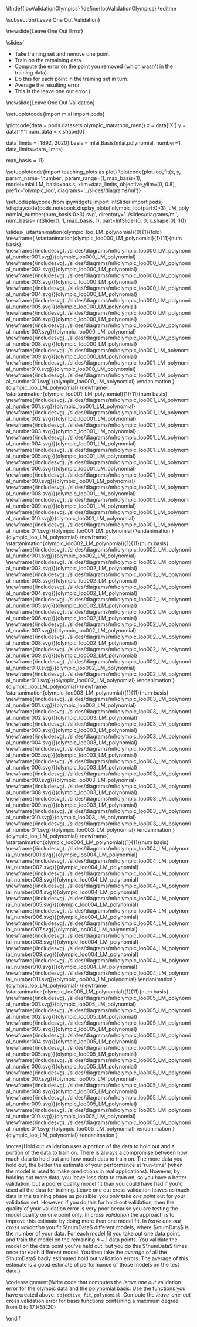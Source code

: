 \ifndef{looValidationOlympics}
\define{looValidationOlympics}
\editme

\subsection{Leave One Out Validation}

\newslide{Leave One Out Error}

\slides{
* Take training set and remove one point.
* Train on the remaining data.
* Compute the error on the point you removed (which wasn't in the training data).
* Do this for each point in the training set in turn.
* Average the resulting error. 
* This is the leave one out error.}

\newslide{Leave One Out Validation}

\setupplotcode{import mlai
import pods}

\plotcode{data = pods.datasets.olympic_marathon_men()
x = data['X']
y = data['Y']
num_data = x.shape[0]

data_limits = [1892, 2020]
basis = mlai.Basis(mlai.polynomial, number=1, data_limits=data_limits)

max_basis = 11}

\setupplotcode{import teaching_plots as plot}
\plotcode{plot.loo_fit(x, y, param_name='number', param_range=(1, max_basis+1),  
             model=mlai.LM, basis=basis, 
             xlim=data_limits, objective_ylim=[0, 0.8], prefix='olympic_loo',
			 diagrams='../slides/diagrams/ml')}

\setupdisplaycode{from ipywidgets import IntSlider
import pods}
\displaycode{pods.notebook.display_plots('olympic_loo{part:0>3}_LM_polynomial_number{num_basis:0>3}.svg', 
                            directory='../slides/diagrams/ml', 
							num_basis=IntSlider(1, 1, max_basis, 1), 
							part=IntSlider(0, 0, x.shape[0], 1))}


\slides{
\startanimation{olympic_loo_LM_polynomial}{0}{1}{fold}
\newframe{
  \startanimation{olympic_loo000_LM_polynomial}{1}{11}{num basis}
  \newframe{\includesvg{../slides/diagrams/ml/olympic_loo000_LM_polynomial_number001.svg}}{olympic_loo000_LM_polynomial}
  \newframe{\includesvg{../slides/diagrams/ml/olympic_loo000_LM_polynomial_number002.svg}}{olympic_loo000_LM_polynomial}
  \newframe{\includesvg{../slides/diagrams/ml/olympic_loo000_LM_polynomial_number003.svg}}{olympic_loo000_LM_polynomial}
  \newframe{\includesvg{../slides/diagrams/ml/olympic_loo000_LM_polynomial_number004.svg}}{olympic_loo000_LM_polynomial}
  \newframe{\includesvg{../slides/diagrams/ml/olympic_loo000_LM_polynomial_number005.svg}}{olympic_loo000_LM_polynomial}
  \newframe{\includesvg{../slides/diagrams/ml/olympic_loo000_LM_polynomial_number006.svg}}{olympic_loo000_LM_polynomial}
  \newframe{\includesvg{../slides/diagrams/ml/olympic_loo000_LM_polynomial_number007.svg}}{olympic_loo000_LM_polynomial}
  \newframe{\includesvg{../slides/diagrams/ml/olympic_loo000_LM_polynomial_number008.svg}}{olympic_loo000_LM_polynomial}
  \newframe{\includesvg{../slides/diagrams/ml/olympic_loo001_LM_polynomial_number009.svg}}{olympic_loo000_LM_polynomial}
  \newframe{\includesvg{../slides/diagrams/ml/olympic_loo001_LM_polynomial_number010.svg}}{olympic_loo000_LM_polynomial}
  \newframe{\includesvg{../slides/diagrams/ml/olympic_loo001_LM_polynomial_number011.svg}}{olympic_loo000_LM_polynomial}
  \endanimation
}{olympic_loo_LM_polynomial}
\newframe{
  \startanimation{olympic_loo001_LM_polynomial}{1}{11}{num basis}
  \newframe{\includesvg{../slides/diagrams/ml/olympic_loo001_LM_polynomial_number001.svg}}{olympic_loo001_LM_polynomial}
  \newframe{\includesvg{../slides/diagrams/ml/olympic_loo001_LM_polynomial_number002.svg}}{olympic_loo001_LM_polynomial}
  \newframe{\includesvg{../slides/diagrams/ml/olympic_loo001_LM_polynomial_number003.svg}}{olympic_loo001_LM_polynomial}
  \newframe{\includesvg{../slides/diagrams/ml/olympic_loo001_LM_polynomial_number004.svg}}{olympic_loo001_LM_polynomial}
  \newframe{\includesvg{../slides/diagrams/ml/olympic_loo001_LM_polynomial_number005.svg}}{olympic_loo001_LM_polynomial}
  \newframe{\includesvg{../slides/diagrams/ml/olympic_loo001_LM_polynomial_number006.svg}}{olympic_loo001_LM_polynomial}
  \newframe{\includesvg{../slides/diagrams/ml/olympic_loo001_LM_polynomial_number007.svg}}{olympic_loo001_LM_polynomial}
  \newframe{\includesvg{../slides/diagrams/ml/olympic_loo001_LM_polynomial_number008.svg}}{olympic_loo001_LM_polynomial}
  \newframe{\includesvg{../slides/diagrams/ml/olympic_loo001_LM_polynomial_number009.svg}}{olympic_loo001_LM_polynomial}
  \newframe{\includesvg{../slides/diagrams/ml/olympic_loo001_LM_polynomial_number010.svg}}{olympic_loo001_LM_polynomial}
  \newframe{\includesvg{../slides/diagrams/ml/olympic_loo001_LM_polynomial_number011.svg}}{olympic_loo001_LM_polynomial}
  \endanimation
}{olympic_loo_LM_polynomial}
\newframe{
  \startanimation{olympic_loo002_LM_polynomial}{1}{11}{num basis}
  \newframe{\includesvg{../slides/diagrams/ml/olympic_loo002_LM_polynomial_number001.svg}}{olympic_loo002_LM_polynomial}
  \newframe{\includesvg{../slides/diagrams/ml/olympic_loo002_LM_polynomial_number002.svg}}{olympic_loo002_LM_polynomial}
  \newframe{\includesvg{../slides/diagrams/ml/olympic_loo002_LM_polynomial_number003.svg}}{olympic_loo002_LM_polynomial}
  \newframe{\includesvg{../slides/diagrams/ml/olympic_loo002_LM_polynomial_number004.svg}}{olympic_loo002_LM_polynomial}
  \newframe{\includesvg{../slides/diagrams/ml/olympic_loo002_LM_polynomial_number005.svg}}{olympic_loo002_LM_polynomial}
  \newframe{\includesvg{../slides/diagrams/ml/olympic_loo002_LM_polynomial_number006.svg}}{olympic_loo002_LM_polynomial}
  \newframe{\includesvg{../slides/diagrams/ml/olympic_loo002_LM_polynomial_number007.svg}}{olympic_loo002_LM_polynomial}
  \newframe{\includesvg{../slides/diagrams/ml/olympic_loo002_LM_polynomial_number008.svg}}{olympic_loo002_LM_polynomial}
  \newframe{\includesvg{../slides/diagrams/ml/olympic_loo002_LM_polynomial_number009.svg}}{olympic_loo002_LM_polynomial}
  \newframe{\includesvg{../slides/diagrams/ml/olympic_loo002_LM_polynomial_number010.svg}}{olympic_loo002_LM_polynomial}
  \newframe{\includesvg{../slides/diagrams/ml/olympic_loo002_LM_polynomial_number011.svg}}{olympic_loo002_LM_polynomial}
  \endanimation
}{olympic_loo_LM_polynomial}
\newframe{
  \startanimation{olympic_loo003_LM_polynomial}{1}{11}{num basis}
  \newframe{\includesvg{../slides/diagrams/ml/olympic_loo003_LM_polynomial_number001.svg}}{olympic_loo003_LM_polynomial}
  \newframe{\includesvg{../slides/diagrams/ml/olympic_loo003_LM_polynomial_number002.svg}}{olympic_loo003_LM_polynomial}
  \newframe{\includesvg{../slides/diagrams/ml/olympic_loo003_LM_polynomial_number003.svg}}{olympic_loo003_LM_polynomial}
  \newframe{\includesvg{../slides/diagrams/ml/olympic_loo003_LM_polynomial_number004.svg}}{olympic_loo003_LM_polynomial}
  \newframe{\includesvg{../slides/diagrams/ml/olympic_loo003_LM_polynomial_number005.svg}}{olympic_loo003_LM_polynomial}
  \newframe{\includesvg{../slides/diagrams/ml/olympic_loo003_LM_polynomial_number006.svg}}{olympic_loo003_LM_polynomial}
  \newframe{\includesvg{../slides/diagrams/ml/olympic_loo003_LM_polynomial_number007.svg}}{olympic_loo003_LM_polynomial}
  \newframe{\includesvg{../slides/diagrams/ml/olympic_loo003_LM_polynomial_number008.svg}}{olympic_loo003_LM_polynomial}
  \newframe{\includesvg{../slides/diagrams/ml/olympic_loo003_LM_polynomial_number009.svg}}{olympic_loo003_LM_polynomial}
  \newframe{\includesvg{../slides/diagrams/ml/olympic_loo003_LM_polynomial_number010.svg}}{olympic_loo003_LM_polynomial}
  \newframe{\includesvg{../slides/diagrams/ml/olympic_loo003_LM_polynomial_number011.svg}}{olympic_loo003_LM_polynomial}
  \endanimation
}{olympic_loo_LM_polynomial}
\newframe{
  \startanimation{olympic_loo004_LM_polynomial}{1}{11}{num basis}
  \newframe{\includesvg{../slides/diagrams/ml/olympic_loo004_LM_polynomial_number001.svg}}{olympic_loo004_LM_polynomial}
  \newframe{\includesvg{../slides/diagrams/ml/olympic_loo004_LM_polynomial_number002.svg}}{olympic_loo004_LM_polynomial}
  \newframe{\includesvg{../slides/diagrams/ml/olympic_loo004_LM_polynomial_number003.svg}}{olympic_loo004_LM_polynomial}
  \newframe{\includesvg{../slides/diagrams/ml/olympic_loo004_LM_polynomial_number004.svg}}{olympic_loo004_LM_polynomial}
  \newframe{\includesvg{../slides/diagrams/ml/olympic_loo004_LM_polynomial_number005.svg}}{olympic_loo004_LM_polynomial}
  \newframe{\includesvg{../slides/diagrams/ml/olympic_loo004_LM_polynomial_number006.svg}}{olympic_loo004_LM_polynomial}
  \newframe{\includesvg{../slides/diagrams/ml/olympic_loo004_LM_polynomial_number007.svg}}{olympic_loo004_LM_polynomial}
  \newframe{\includesvg{../slides/diagrams/ml/olympic_loo004_LM_polynomial_number008.svg}}{olympic_loo004_LM_polynomial}
  \newframe{\includesvg{../slides/diagrams/ml/olympic_loo004_LM_polynomial_number009.svg}}{olympic_loo004_LM_polynomial}
  \newframe{\includesvg{../slides/diagrams/ml/olympic_loo004_LM_polynomial_number010.svg}}{olympic_loo004_LM_polynomial}
  \newframe{\includesvg{../slides/diagrams/ml/olympic_loo004_LM_polynomial_number011.svg}}{olympic_loo004_LM_polynomial}
  \endanimation
}{olympic_loo_LM_polynomial}
\newframe{
  \startanimation{olympic_loo005_LM_polynomial}{1}{11}{num basis}
  \newframe{\includesvg{../slides/diagrams/ml/olympic_loo005_LM_polynomial_number001.svg}}{olympic_loo005_LM_polynomial}
  \newframe{\includesvg{../slides/diagrams/ml/olympic_loo005_LM_polynomial_number002.svg}}{olympic_loo005_LM_polynomial}
  \newframe{\includesvg{../slides/diagrams/ml/olympic_loo005_LM_polynomial_number003.svg}}{olympic_loo005_LM_polynomial}
  \newframe{\includesvg{../slides/diagrams/ml/olympic_loo005_LM_polynomial_number004.svg}}{olympic_loo005_LM_polynomial}
  \newframe{\includesvg{../slides/diagrams/ml/olympic_loo005_LM_polynomial_number005.svg}}{olympic_loo005_LM_polynomial}
  \newframe{\includesvg{../slides/diagrams/ml/olympic_loo005_LM_polynomial_number006.svg}}{olympic_loo005_LM_polynomial}
  \newframe{\includesvg{../slides/diagrams/ml/olympic_loo005_LM_polynomial_number007.svg}}{olympic_loo005_LM_polynomial}
  \newframe{\includesvg{../slides/diagrams/ml/olympic_loo005_LM_polynomial_number008.svg}}{olympic_loo005_LM_polynomial}
  \newframe{\includesvg{../slides/diagrams/ml/olympic_loo005_LM_polynomial_number009.svg}}{olympic_loo005_LM_polynomial}
  \newframe{\includesvg{../slides/diagrams/ml/olympic_loo005_LM_polynomial_number010.svg}}{olympic_loo005_LM_polynomial}
  \newframe{\includesvg{../slides/diagrams/ml/olympic_loo005_LM_polynomial_number011.svg}}{olympic_loo005_LM_polynomial}
  \endanimation
}{olympic_loo_LM_polynomial}
\endanimation
}

\notes{Hold out validation uses a portion of the data to hold out and a portion of the data to train on. There is always a compromise between how much data to hold out and how much data to train on. The more data you hold out, the better the estimate of your performance at 'run-time' (when the model is used to make predictions in real applications). However, by holding out more data, you leave less data to train on, so you have a better validation, but a poorer quality model fit than you could have had if you'd used all the data for training. Leave one out cross validation leaves as much data in the training phase as possible: you only take *one point* out for your validation set. However, if you do this for hold-out validation, then the quality of your validation error is very poor because you are testing the model quality on one point only. In *cross validation* the approach is to improve this estimate by doing more than one model fit. In *leave one out cross validation* you fit $\numData$ different models, where $\numData$ is the number of your data. For each model fit you take out one data point, and train the model on the remaining $n-1$ data points. You validate the model on the data point you've held out, but you do this $\numData$ times, once for each different model. You then take the *average* of all the $\numData$ badly estimated hold out validation errors. The average of this estimate is a good estimate of performance of those models on the test data.}

\codeassignment{Write code that computes the *leave one out* validation error for the olympic data and the polynomial basis. Use the functions you have created above: `objective`, `fit`, `polynomial`. Compute the *leave-one-out* cross validation error for basis functions containing a maximum degree from 0 to 17.}{5}{20}

\endif
